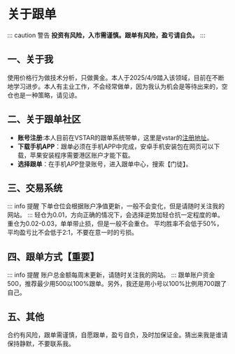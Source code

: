 # 关于跟单

::: caution 警告
**投资有风险，入市需谨慎。跟单有风险，盈亏请自负。**
:::

## 一、关于我
使用价格行为做技术分析，只做黄金。本人于2025/4/9踏入该领域，目前在不断地学习进步。本人有主业工作，不会经常做单，因为我认为机会是等待出来的，空仓也是一种策略，请见谅。

## 二、关于跟单社区
- **账号注册**:本人目前在VSTAR的跟单系统带单，这里是vstar的[注册地址](https://wp.vs6008.com/sign-page/?lang=zh_CN&inviteCode=lbobtgti)。
- **下载手机APP**：跟单必须在手机APP中完成，安卓手机安装包在网页可以下载，苹果安装程序需要港区账户才能下载。
- **选择跟单**：在手机APP登录账号，进入跟单中心，搜索【门徒】。

## 三、交易系统
::: info 提醒
下单仓位会根据账户净值更新，一般不会变化，但是请随时关注我的网站。
:::
轻仓为0.01，方向正确的情况下，会选择逆势加轻仓抗一定程度的单。
重仓为0.02-0.03，单单带止损，但是一般不会重仓。
平均胜率不会低于50%，平均盈亏比不会低于2:1，不要在意一时的亏损。

## 四、跟单方式【重要】
::: info 提醒
 账户总金额每周末更新，请随时关注我的网站。
:::
跟单账户资金500，推荐最少用500以100%跟单。另外，我还是用小号以100%比例用700跟了自己。

## 五、其他
合约有风险，跟单需谨慎，自愿跟单，盈亏自负，及时加保证金。猜出来我是谁请保持静默，不要联系我。